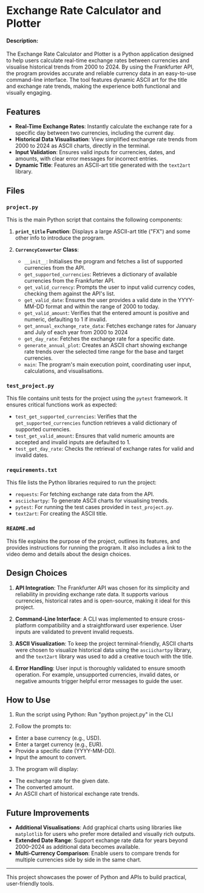 # Exchange Rate Calculator and Plotter

#### Description:
The Exchange Rate Calculator and Plotter is a Python application designed to help users calculate real-time exchange rates between currencies and visualise historical trends from 2000 to 2024. By using the Frankfurter API, the program provides accurate and reliable currency data in an easy-to-use command-line interface. The tool features dynamic ASCII art for the title and exchange rate trends, making the experience both functional and visually engaging.

## Features
- **Real-Time Exchange Rates**: Instantly calculate the exchange rate for a specific day between two currencies, including the current day.
- **Historical Data Visualisation**: View simplified exchange rate trends from 2000 to 2024 as ASCII charts, directly in the terminal.
- **Input Validation**: Ensures valid inputs for currencies, dates, and amounts, with clear error messages for incorrect entries.
- **Dynamic Title**: Features an ASCII-art title generated with the `text2art` library.

## Files
### `project.py`
This is the main Python script that contains the following components:
1. **`print_title` Function**:
   Displays a large ASCII-art title ("FX") and some other info to introduce the program.

2. **`CurrencyConverter` Class**:
   - `__init__`: Initialises the program and fetches a list of supported currencies from the API.
   - `get_supported_currencies`: Retrieves a dictionary of available currencies from the Frankfurter API.
   - `get_valid_currency`: Prompts the user to input valid currency codes, checking them against the API's list.
   - `get_valid_date`: Ensures the user provides a valid date in the YYYY-MM-DD format and within the range of 2000 to today.
   - `get_valid_amount`: Verifies that the entered amount is positive and numeric, defaulting to 1 if invalid.
   - `get_annual_exchange_rate_data`: Fetches exchange rates for January and July of each year from 2000 to 2024
   - `get_day_rate`: Fetches the exchange rate for a specific date.
   - `generate_annual_plot`: Creates an ASCII chart showing exchange rate trends over the selected time range for the base and target currencies.
   - `main`: The program's main execution point, coordinating user input, calculations, and visualisations.

### `test_project.py`
This file contains unit tests for the project using the `pytest` framework. It ensures critical functions work as expected:
- `test_get_supported_currencies`: Verifies that the `get_supported_currencies` function retrieves a valid dictionary of supported currencies.
- `test_get_valid_amount`: Ensures that valid numeric amounts are accepted and invalid inputs are defaulted to 1.
- `test_get_day_rate`: Checks the retrieval of exchange rates for valid and invalid dates.

### `requirements.txt`
This file lists the Python libraries required to run the project:
- `requests`: For fetching exchange rate data from the API.
- `asciichartpy`: To generate ASCII charts for visualising trends.
- `pytest`: For running the test cases provided in `test_project.py`.
- `text2art`: For creating the ASCII title.

### `README.md`
This file explains the purpose of the project, outlines its features, and provides instructions for running the program. It also includes a link to the video demo and details about the design choices.

## Design Choices
1. **API Integration**:
   The Frankfurter API was chosen for its simplicity and reliability in providing exchange rate data. It supports various currencies, historical rates and is open-source, making it ideal for this project.

2. **Command-Line Interface**:
   A CLI was implemented to ensure cross-platform compatibility and a straightforward user experience. User inputs are validated to prevent invalid requests.

3. **ASCII Visualization**:
   To keep the project terminal-friendly, ASCII charts were chosen to visualize historical data using the `asciichartpy` library, and the `text2art` library was used to add a creative touch with the title.

4. **Error Handling**:
   User input is thoroughly validated to ensure smooth operation. For example, unsupported currencies, invalid dates, or negative amounts trigger helpful error messages to guide the user.

## How to Use
1. Run the script using Python: Run "python project.py" in the CLI

2. Follow the prompts to:
- Enter a base currency (e.g., USD).
- Enter a target currency (e.g., EUR).
- Provide a specific date (YYYY-MM-DD).
- Input the amount to convert.

3. The program will display:
- The exchange rate for the given date.
- The converted amount.
- An ASCII chart of historical exchange rate trends.

## Future Improvements
- **Additional Visualisations**: Add graphical charts using libraries like `matplotlib` for users who prefer more detailed and visually rich outputs.
- **Extended Date Range**: Support exchange rate data for years beyond 2000–2024 as additional data becomes available.
- **Multi-Currency Comparison**: Enable users to compare trends for multiple currencies side by side in the same chart.

---

This project showcases the power of Python and APIs to build practical, user-friendly tools.
